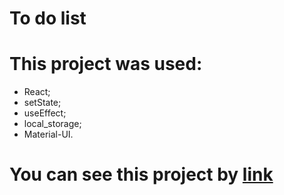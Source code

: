 # To do list 

# This project was used:

- React;
- setState;
- useEffect;
- local_storage;
- Material-UI.

# You can see this project by [link](http://p97769st.beget.tech/)

